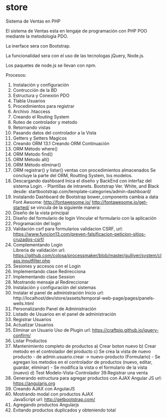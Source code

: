 # store
Sistema de Ventas en PHP

El sistema de Ventas esta en lengaje de programación con PHP POO mediante la metodologia PDO.

La inerface sera con Bootstrap.

La funcionalidad sera con el uso de las tecnologas jQuery, Node.js.

Los paquetes de node.js se llevan con npm.


Procesos:

01. Instalación y configuración
02. Contrucción de la BD 
03. Estructura y Conexión PDO
04. Tlabla Usuarios
05. Procedimientos para registrar
06. Archivo .htaccess
07. Creando el Routing System
09. Ruteo de controlador y metodo
10. Retornando vistas
11. Pasando datos del controlador a la Vista
12. Getters y Setters Magicos
13. Creando ORM
13.1 Creando ORM Continuación
14. ORM Método where()
15. ORM Metodo find()
16. ORM Método all()
17. ORM Método eliminar()
18. ORM registrar() y listar() ventas con procedimientos almacenados
	Se concluye la parte del ORM, Routting System, los modelos.
19. Descargando dashboard
	Inica el diseño y BackEnd con interfaz del sistema
	Login. - Plantillas de intranets.
	Bootstrap Ver. White, and Black desde:
		startbootstrap.com/template-categories/admin-dashboard/
20. Instalando Dashboard de Bootstrap
	bower_components cambia a data 
	Font Awsome: http://fontawesome.io/
		http://fontawesome.io/get-started/
			se vincula de la siguiente manera:
			<link rel="stylesheet" href="path/to/font-awesome/css/font-awesome.min.css">
21. Diseño de la vista principal
22. Diseño del formulario de login
	Vincular el formulario con la aplicación
23. Programación del login
24. Validación csrf para formularios
	validacion CSRF, url: https://www.funcion13.com/preven-falsificacion-peticion-sitios-cruzados-csrf/
25. Complementando Login	
	Libreria de validación url: https://github.com/colosa/processmaker/blob/master/gulliver/system/class.inputfilter.php 
26. Sesiones y accesos con el Login 
27. Implementando clase Redirecciona
28. Implementando clase Session
29. Mostrando mensaje al Redireccionar	
30. Instalación y configuración del sistemas
31. Instalar el panel de administración
	Inicio url: http://localhost/dev/store/assets/temporal-web-page/pages/panels-wells.html
32. Personalizando Panel de Administración
33. Listado de Usuarios en el panel de administración
34. Registrar Usuarios
35. Actualizar Usuarios
36. Eliminar un Usuario
	Uso de Plugin url: https://craftpip.github.io/jquery-confirm/
37. Listar Productos
38. Mantenimiento completo de productos
	a) Crear boton nuevo
	b) Crear metodo en el controlador del producto
	c) Se crea la vista de nuevo producto
		- de admin.usuario.crear -> nuevo-producto (Formulario)
		- Se agregan los metodos en el controlador de productos (nuevo, editar, guardar, eliminar)
		- Se modifica la vista o el formulario de la vista (nuevo)
	d) Test Modelo-Vista-Controlador
39.Registrar una venta
40. Generando estructura para agregar productos con AJAX
	Angular JS url: https://angularjs.org
41. Creando AJAX con AngularJS
42. Mostrando modal con productos   AJAX   
	JavaScript  url: http://getbootstrap.com/
43. Agregando productos Angularjs 
44. Evitando productos duplicados y obteniendo total 